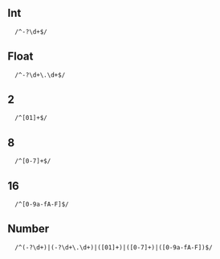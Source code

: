 <!--
 * @Descripttion: 
 * @Author: wyao
 * @Date: 2020-04-22 23:22:27
 * @LastEditors: wyao
 * @LastEditTime: 2020-04-22 23:42:50
 -->
## Int

```
  /^-?\d+$/
```

## Float

```
  /^-?\d+\.\d+$/
```

## 2

```
  /^[01]+$/
```

## 8

```
  /^[0-7]+$/
```

## 16

```
  /^[0-9a-fA-F]$/
```

## Number

```
  /^(-?\d+)|(-?\d+\.\d+)|([01]+)|([0-7]+)|([0-9a-fA-F])$/
```